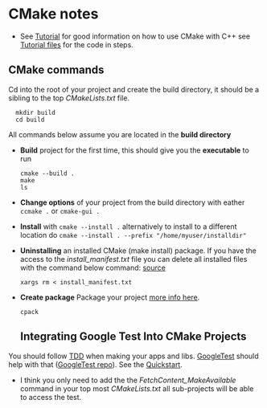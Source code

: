 # CMake notes

- See [Tutorial] for good information on how to use CMake with C++ see [Tutorial files] for the code in steps.

## CMake commands

Cd into the root of your project and create the build directory, it should  be a sibling to the top *CMakeLists.txt* file.
```
  mkdir build
  cd build
```
All commands below assume you are located in the **build directory**

- **Build** project for the first time, this should give you the **executable** to run
  ```
  cmake --build .
  make
  ls
  ```
- **Change options** of your project from the build directory with eather `ccmake .` or `cmake-gui .`
- **Install** with `cmake --install .` alternatively to install to a different location do `cmake --install . --prefix "/home/myuser/installdir"`
- **Uninstalling** an installed CMake (make install) package.  If you have the access to the *install_manifest.txt* file you can delete all installed files with the command below command:       [source]
  ```
  xargs rm < install_manifest.txt
  ```
- **Create package** Package your project [more info here].
  ```
  cpack
  ```
  
  ## Integrating Google Test Into CMake Projects
  
 You should follow [TDD] when making your apps and libs.  [GoogleTest] should help with that ([GoogleTest repo]).  See the [Quickstart].
 - I think you only need to add the the *FetchContent_MakeAvailable* command in your top most *CMakeLists.txt* all sub-projects will be able to access the test.
  
[Quickstart]: https://google.github.io/googletest/quickstart-cmake.html
[GoogleTest]: https://google.github.io/googletest/
[GoogleTest repo]: https://github.com/google/googletest 
[TDD]: https://en.wikipedia.org/wiki/Test-driven_development
[more info here]: https://cmake.org/cmake/help/latest/guide/tutorial/Packaging%20an%20Installer.html
[source]: https://stackoverflow.com/questions/41471620/cmake-support-make-uninstall#answer-44649542
[Tutorial]: https://cmake.org/cmake/help/latest/guide/tutorial/index.html#
[Tutorial files]: https://gitlab.kitware.com/cmake/cmake/-/tree/master/Help/guide/tutorial
